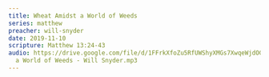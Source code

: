 ```yaml
---
title: Wheat Amidst a World of Weeds
series: matthew
preacher: will-snyder
date: 2019-11-10
scripture: Matthew 13:24-43
audio: https://drive.google.com/file/d/1FFrkXfoZu5RfUWShyXMGs7XwqeWjdOG7/view
  a World of Weeds - Will Snyder.mp3
---
```

